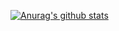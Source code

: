 [![Anurag's github stats](https://github-readme-stats.vercel.app/api?username=Mabule)](https://github.com/anuraghazra/github-readme-stats)
